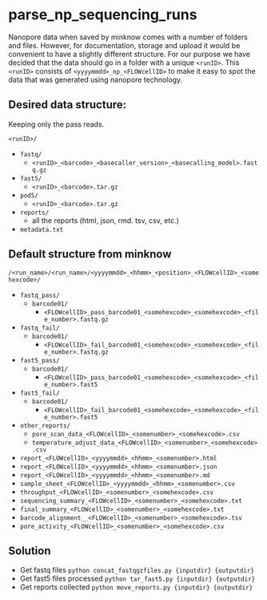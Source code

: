 # parse_np_sequencing_runs


Nanopore data when saved by minknow comes with a number of folders and files. However, for documentation, storage and upload it would be convenient to have a slightly different structure. For our purpose we have decided that the data should go in a folder with a unique `<runID>`. This `<runID>` consists of `<yyyymmdd>_np_<FLOWcellID>` to make it easy to spot the data that was generated using nanopore technology.

## Desired data structure:
Keeping only the pass reads.

`<runID>/`
- `fastq/`
  - `<runID>_<barcode>_<basecaller_version>_<basecalling_model>.fastq.gz`
- `fast5/`
  - `<runID>_<barcode>.tar.gz`
- `pod5/`
  - `<runID>_<barcode>.tar.gz`
- `reports/`
  - all the reports (html, json, rmd. tsv, csv, etc.) 
- `metadata.txt`

## Default structure from minknow
`/<run_name>/<run_name>/<yyyymmdd>_<hhmm>_<position>_<FLOWcellID>_<somehexcode>/`

- `fastq_pass/`
  - `barcode01/`
    - `<FLOWcellID>_pass_barcode01_<somehexcode>_<somehexcode>_<file_number>.fastq.gz`
- `fastq_fail/`
  - `barcode01/`
    - `<FLOWcellID>_fail_barcode01_<somehexcode>_<somehexcode>_<file_number>.fastq.gz`
- `fast5_pass/`
  - `barcode01/`
    - `<FLOWcellID>_pass_barcode01_<somehexcode>_<somehexcode>_<file_number>.fast5`
- `fast5_fail/`
  - `barcode01/`
    - `<FLOWcellID>_fail_barcode01_<somehexcode>_<somehexcode>_<file_number>.fast5`
- `other_reports/`
  - `pore_scan_data_<FLOWcellID>_<somenumber>_<somehexcode>.csv`  
  - `temperature_adjust_data_<FLOWcellID>_<somenumber>_<somehexcode>.csv` 
- `report_<FLOWcellID>_<yyyymmdd>_<hhmm>_<somenumber>.html`
- `report_<FLOWcellID>_<yyyymmdd>_<hhmm>_<somenumber>.json`
- `report_<FLOWcellID>_<yyyymmdd>_<hhmm>_<somenumber>.md`
- `sample_sheet_<FLOWcellID>_<yyyymmdd>_<hhmm>_<somenumber>.csv`
- `throughput_<FLOWcellID>_<somenumber>_<somehexcode>.csv`
- `sequencing_summary_<FLOWcellID>_<somenumber>_<somehexcode>.txt`
- `final_summary_<FLOWcellID>_<somenumber>_<somehexcode>.txt`
- `barcode_alignment__<FLOWcellID>_<somenumber>_<somehexcode>.tsv`
- `pore_activity_<FLOWcellID>_<somenumber>_<somehexcode>.csv`


## Solution

- Get fastq files `python concat_fastqgzfiles.py {inputdir} {outputdir}`
- Get fast5 files processed `python tar_fast5.py {inputdir} {outputdir}`
- Get reports collected `python move_reports.py {inputdir} {outputdir}`

